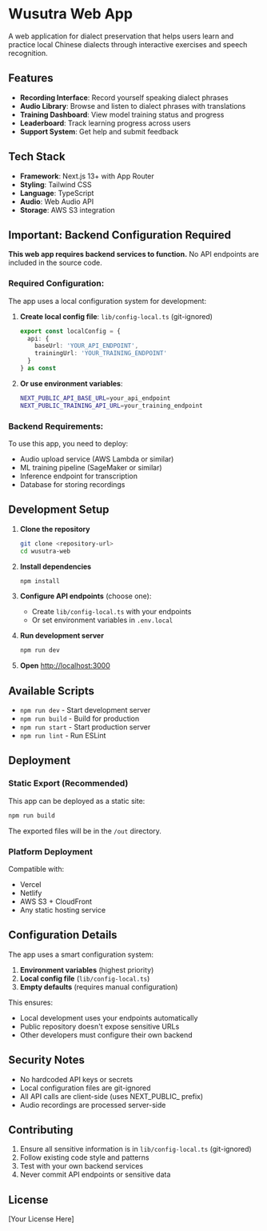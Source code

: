 # Wusutra Web App

A web application for dialect preservation that helps users learn and practice local Chinese dialects through interactive exercises and speech recognition.

## Features

- **Recording Interface**: Record yourself speaking dialect phrases
- **Audio Library**: Browse and listen to dialect phrases with translations
- **Training Dashboard**: View model training status and progress
- **Leaderboard**: Track learning progress across users
- **Support System**: Get help and submit feedback

## Tech Stack

- **Framework**: Next.js 13+ with App Router
- **Styling**: Tailwind CSS
- **Language**: TypeScript
- **Audio**: Web Audio API
- **Storage**: AWS S3 integration

## Important: Backend Configuration Required

**This web app requires backend services to function.** No API endpoints are included in the source code.

### Required Configuration:

The app uses a local configuration system for development:

1. **Create local config file**: `lib/config-local.ts` (git-ignored)
   ```typescript
   export const localConfig = {
     api: {
       baseUrl: 'YOUR_API_ENDPOINT',
       trainingUrl: 'YOUR_TRAINING_ENDPOINT'
     }
   } as const
   ```

2. **Or use environment variables**:
   ```bash
   NEXT_PUBLIC_API_BASE_URL=your_api_endpoint
   NEXT_PUBLIC_TRAINING_API_URL=your_training_endpoint
   ```

### Backend Requirements:

To use this app, you need to deploy:
- Audio upload service (AWS Lambda or similar)
- ML training pipeline (SageMaker or similar)
- Inference endpoint for transcription
- Database for storing recordings

## Development Setup

1. **Clone the repository**
   ```bash
   git clone <repository-url>
   cd wusutra-web
   ```

2. **Install dependencies**
   ```bash
   npm install
   ```

3. **Configure API endpoints** (choose one):
   - Create `lib/config-local.ts` with your endpoints
   - Or set environment variables in `.env.local`

4. **Run development server**
   ```bash
   npm run dev
   ```

5. **Open** [http://localhost:3000](http://localhost:3000)

## Available Scripts

- `npm run dev` - Start development server
- `npm run build` - Build for production
- `npm run start` - Start production server
- `npm run lint` - Run ESLint

## Deployment

### Static Export (Recommended)

This app can be deployed as a static site:

```bash
npm run build
```

The exported files will be in the `/out` directory.

### Platform Deployment

Compatible with:
- Vercel
- Netlify
- AWS S3 + CloudFront
- Any static hosting service

## Configuration Details

The app uses a smart configuration system:

1. **Environment variables** (highest priority)
2. **Local config file** (`lib/config-local.ts`)
3. **Empty defaults** (requires manual configuration)

This ensures:
- Local development uses your endpoints automatically
- Public repository doesn't expose sensitive URLs
- Other developers must configure their own backend

## Security Notes

- No hardcoded API keys or secrets
- Local configuration files are git-ignored
- All API calls are client-side (uses NEXT_PUBLIC_ prefix)
- Audio recordings are processed server-side

## Contributing

1. Ensure all sensitive information is in `lib/config-local.ts` (git-ignored)
2. Follow existing code style and patterns
3. Test with your own backend services
4. Never commit API endpoints or sensitive data

## License

[Your License Here]